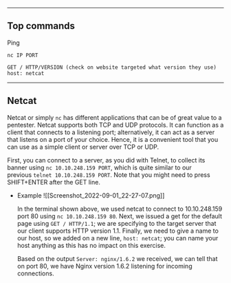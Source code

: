 --- ---

<h2>Top commands</h2>

Ping
```Terminal
nc IP PORT

GET / HTTP/VERSION (check on website targeted what version they use)
host: netcat
```

---

<h2>Netcat</h2>

Netcat or simply `nc` has different applications that can be of great value to a pentester. Netcat supports both TCP and UDP protocols. It can function as a client that connects to a listening port; alternatively, it can act as a server that listens on a port of your choice. Hence, it is a convenient tool that you can use as a simple client or server over TCP or UDP.

First, you can connect to a server, as you did with Telnet, to collect its banner using `nc 10.10.248.159 PORT`, which is quite similar to our previous `telnet 10.10.248.159 PORT`. Note that you might need to press SHIFT+ENTER after the GET line.

- Example
	![[Screenshot_2022-09-01_22-27-07.png]]

	In the terminal shown above, we used netcat to connect to 10.10.248.159 port 80 using `nc 10.10.248.159 80`. Next, we issued a get for the default page using `GET / HTTP/1.1`; we are specifying to the target server that our client supports HTTP version 1.1. Finally, we need to give a name to our host, so we added on a new line, `host: netcat`; you can name your host anything as this has no impact on this exercise.

	Based on the output `Server: nginx/1.6.2` we received, we can tell that on port 80, we have Nginx version 1.6.2 listening for incoming connections.